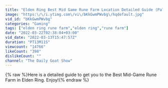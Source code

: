 ```yaml
---
title: "Elden Ring Best Mid Game Rune Farm Location Detailed Guide (Palace Approach Ledge-Road)"
image: "https:\/\/i.ytimg.com\/vi\/bKkGwmPWvbg\/hqdefault.jpg"
vid_id: "bKkGwmPWvbg"
categories: "Gaming"
tags: ["elden ring rune farm","elden ring","rune farm"]
date: "2022-03-22T02:38:04+03:00"
vid_date: "2022-03-13T15:47:57Z"
duration: "PT13M11S"
viewcount: "14766"
likeCount: "398"
dislikeCount: ""
channel: "The Daily Goat Show"
---
```

{% raw %}Here is a detailed guide to get you to the Best Mid-Game Rune Farm in Elden Ring. Enjoy!{% endraw %}
